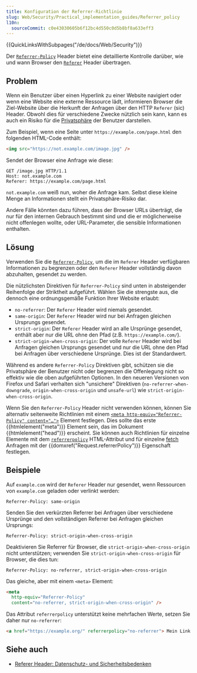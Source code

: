```yaml
---
title: Konfiguration der Referrer-Richtlinie
slug: Web/Security/Practical_implementation_guides/Referrer_policy
l10n:
  sourceCommit: c0e43030605b6f12bc4d550c0d5b8bf8a633eff3
---
```


{{QuickLinksWithSubpages("/de/docs/Web/Security")}}

Der [`Referrer-Policy`](/de/docs/Web/HTTP/Headers/Referrer-Policy) Header bietet eine detaillierte Kontrolle darüber, wie und wann Browser den [`Referer`](/de/docs/Web/HTTP/Headers/Referer) Header übertragen.

## Problem

Wenn ein Benutzer über einen Hyperlink zu einer Website navigiert oder wenn eine Website eine externe Ressource lädt, informieren Browser die Ziel-Website über die Herkunft der Anfragen über den HTTP `Referer` (sic) Header. Obwohl dies für verschiedene Zwecke nützlich sein kann, kann es auch ein Risiko für die [Privatsphäre](/de/docs/Web/Privacy) der Benutzer darstellen.

Zum Beispiel, wenn eine Seite unter `https://example.com/page.html` den folgenden HTML-Code enthält:

```html
<img src="https://not.example.com/image.jpg" />
```

Sendet der Browser eine Anfrage wie diese:

```http
GET /image.jpg HTTP/1.1
Host: not.example.com
Referer: https://example.com/page.html
```

`not.example.com` weiß nun, woher die Anfrage kam. Selbst diese kleine Menge an Informationen stellt ein Privatsphäre-Risiko dar.

Andere Fälle könnten dazu führen, dass der Browser URLs überträgt, die nur für den internen Gebrauch bestimmt sind und die er möglicherweise nicht offenlegen wollte, oder URL-Parameter, die sensible Informationen enthalten.

## Lösung

Verwenden Sie die [`Referrer-Policy`](/de/docs/Web/HTTP/Headers/Referrer-Policy), um die im `Referer` Header verfügbaren Informationen zu begrenzen oder den `Referer` Header vollständig davon abzuhalten, gesendet zu werden.

Die nützlichsten Direktiven für `Referrer-Policy` sind unten in absteigender Reihenfolge der Striktheit aufgeführt. Wählen Sie die strengste aus, die dennoch eine ordnungsgemäße Funktion Ihrer Website erlaubt:

- `no-referrer`: Der `Referer` Header wird niemals gesendet.
- `same-origin`: Der `Referer` Header wird nur bei Anfragen gleichen Ursprungs gesendet.
- `strict-origin`: Der `Referer` Header wird an alle Ursprünge gesendet, enthält aber nur die URL ohne den Pfad (z.B. `https://example.com/`).
- `strict-origin-when-cross-origin`: Der volle `Referer` Header wird bei Anfragen gleichen Ursprungs gesendet und nur die URL ohne den Pfad bei Anfragen über verschiedene Ursprünge. Dies ist der Standardwert.

Während es andere `Referrer-Policy` Direktiven gibt, schützen sie die Privatsphäre der Benutzer nicht oder begrenzen die Offenlegung nicht so effektiv wie die oben aufgeführten Optionen. In den neueren Versionen von Firefox und Safari verhalten sich "unsichere" Direktiven (`no-referrer-when-downgrade`, `origin-when-cross-origin` und `unsafe-url`) wie `strict-origin-when-cross-origin`.

Wenn Sie den `Referrer-Policy` Header nicht verwenden können, können Sie alternativ seitenweite Richtlinien mit einem [`<meta http-equiv="Referrer-Policy" content="…">`](/de/docs/Web/HTML/Element/meta#http-equiv) Element festlegen. Dies sollte das erste {{htmlelement("meta")}} Element sein, das im Dokument {{htmlelement("head")}} erscheint. Sie können auch Richtlinien für einzelne Elemente mit dem [`referrerpolicy`](/de/docs/Web/HTML/Element/a#referrerpolicy) HTML-Attribut und für einzelne [fetch](/de/docs/Web/API/Window/fetch) Anfragen mit der {{domxref("Request.referrerPolicy")}} Eigenschaft festlegen.

## Beispiele

Auf `example.com` wird der `Referer` Header nur gesendet, wenn Ressourcen von `example.com` geladen oder verlinkt werden:

```http
Referrer-Policy: same-origin
```

Senden Sie den verkürzten Referrer bei Anfragen über verschiedene Ursprünge und den vollständigen Referrer bei Anfragen gleichen Ursprungs:

```http
Referrer-Policy: strict-origin-when-cross-origin
```

Deaktivieren Sie Referrer für Browser, die `strict-origin-when-cross-origin` nicht unterstützen; verwenden Sie `strict-origin-when-cross-origin` für Browser, die dies tun:

```http
Referrer-Policy: no-referrer, strict-origin-when-cross-origin
```

Das gleiche, aber mit einem `<meta>` Element:

```html
<meta
  http-equiv="Referrer-Policy"
  content="no-referrer, strict-origin-when-cross-origin" />
```

Das Attribut `referrerpolicy` unterstützt keine mehrfachen Werte, setzen Sie daher nur `no-referrer`:

```html
<a href="https://example.org/" referrerpolicy="no-referrer"> Mein Link </a>
```

## Siehe auch

- [Referer Header: Datenschutz- und Sicherheitsbedenken](/de/docs/Web/Security/Referer_header:_privacy_and_security_concerns)
